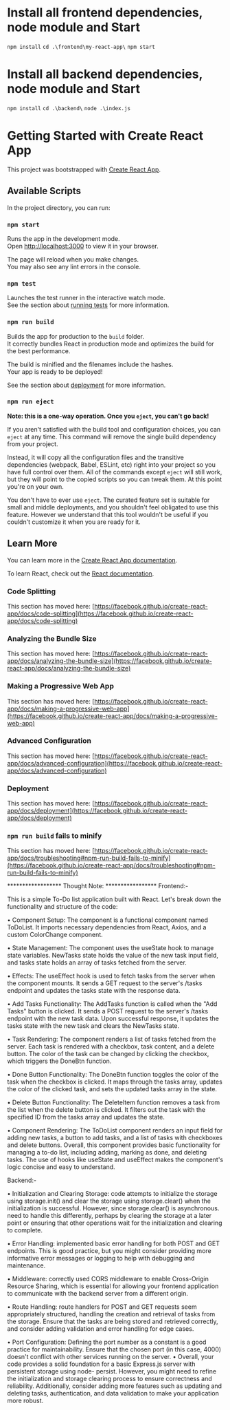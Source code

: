 
# Install all frontend dependencies, node module and Start 

`npm install`
`cd .\frontend\my-react-app\`
`npm start`

# Install all backend dependencies, node module and Start 

`npm install`
`cd .\backend\`
`node .\index.js`

# Getting Started with Create React App

This project was bootstrapped with [Create React App](https://github.com/facebook/create-react-app).

## Available Scripts

In the project directory, you can run:

### `npm start`

Runs the app in the development mode.\
Open [http://localhost:3000](http://localhost:3000) to view it in your browser.

The page will reload when you make changes.\
You may also see any lint errors in the console.

### `npm test`

Launches the test runner in the interactive watch mode.\
See the section about [running tests](https://facebook.github.io/create-react-app/docs/running-tests) for more information.

### `npm run build`

Builds the app for production to the `build` folder.\
It correctly bundles React in production mode and optimizes the build for the best performance.

The build is minified and the filenames include the hashes.\
Your app is ready to be deployed!

See the section about [deployment](https://facebook.github.io/create-react-app/docs/deployment) for more information.

### `npm run eject`

**Note: this is a one-way operation. Once you `eject`, you can't go back!**

If you aren't satisfied with the build tool and configuration choices, you can `eject` at any time. This command will remove the single build dependency from your project.

Instead, it will copy all the configuration files and the transitive dependencies (webpack, Babel, ESLint, etc) right into your project so you have full control over them. All of the commands except `eject` will still work, but they will point to the copied scripts so you can tweak them. At this point you're on your own.

You don't have to ever use `eject`. The curated feature set is suitable for small and middle deployments, and you shouldn't feel obligated to use this feature. However we understand that this tool wouldn't be useful if you couldn't customize it when you are ready for it.

## Learn More

You can learn more in the [Create React App documentation](https://facebook.github.io/create-react-app/docs/getting-started).

To learn React, check out the [React documentation](https://reactjs.org/).

### Code Splitting

This section has moved here: [https://facebook.github.io/create-react-app/docs/code-splitting](https://facebook.github.io/create-react-app/docs/code-splitting)

### Analyzing the Bundle Size

This section has moved here: [https://facebook.github.io/create-react-app/docs/analyzing-the-bundle-size](https://facebook.github.io/create-react-app/docs/analyzing-the-bundle-size)

### Making a Progressive Web App

This section has moved here: [https://facebook.github.io/create-react-app/docs/making-a-progressive-web-app](https://facebook.github.io/create-react-app/docs/making-a-progressive-web-app)

### Advanced Configuration

This section has moved here: [https://facebook.github.io/create-react-app/docs/advanced-configuration](https://facebook.github.io/create-react-app/docs/advanced-configuration)

### Deployment

This section has moved here: [https://facebook.github.io/create-react-app/docs/deployment](https://facebook.github.io/create-react-app/docs/deployment)

### `npm run build` fails to minify

This section has moved here: [https://facebook.github.io/create-react-app/docs/troubleshooting#npm-run-build-fails-to-minify](https://facebook.github.io/create-react-app/docs/troubleshooting#npm-run-build-fails-to-minify)



****************** Thought Note:  *****************
Frontend:- 

This is a simple To-Do list application built with React. Let's break down the 
functionality and structure of the code: 

• Component Setup: The component is a functional component named 
ToDoList. It imports necessary dependencies from React, Axios, and a 
custom ColorChange component. 

• State Management: The component uses the useState hook to 
manage state variables. NewTasks state holds the value of the new task 
input field, and tasks state holds an array of tasks fetched from the 
server. 

• Effects: The useEffect hook is used to fetch tasks from the server 
when the component mounts. It sends a GET request to the server's 
/tasks endpoint and updates the tasks state with the response data. 

• Add Tasks Functionality: The AddTasks function is called when the 
"Add Tasks" button is clicked. It sends a POST request to the server's 
/tasks endpoint with the new task data. Upon successful response, it 
updates the tasks state with the new task and clears the NewTasks 
state. 

• Task Rendering: The component renders a list of tasks fetched from 
the server. Each task is rendered with a checkbox, task content, and a 
delete button. The color of the task can be changed by clicking the 
checkbox, which triggers the DoneBtn function. 

• Done Button Functionality: The DoneBtn function toggles the color of 
the task when the checkbox is clicked. It maps through the tasks array, 
updates the color of the clicked task, and sets the updated tasks array 
in the state. 

• Delete Button Functionality: The DeleteItem function removes a task 
from the list when the delete button is clicked. It filters out the task with 
the specified ID from the tasks array and updates the state. 

• Component Rendering: The ToDoList component renders an input 
field for adding new tasks, a button to add tasks, and a list of tasks with 
checkboxes and delete buttons. 
Overall, this component provides basic functionality for managing a to-do list, 
including adding, marking as done, and deleting tasks. The use of hooks like 
useState and useEffect makes the component's logic concise and easy to 
understand. 

Backend:-  

• Initialization and Clearing Storage:  code attempts to initialize the 
storage using storage.init() and clear the storage using 
storage.clear() when the initialization is successful. However, since 
storage.clear() is asynchronous. need to handle this differently, 
perhaps by clearing the storage at a later point or ensuring that other 
operations wait for the initialization and clearing to complete. 

• Error Handling:  implemented basic error handling for 
both POST and GET endpoints. This is good practice, but 
you might consider providing more informative error 
messages or logging to help with debugging and 
maintenance. 

• Middleware:  correctly used CORS middleware to enable 
Cross-Origin Resource Sharing, which is essential for 
allowing your frontend application to communicate with 
the backend server from a different origin. 

• Route Handling:  route handlers for POST and GET 
requests seem appropriately structured, handling the 
creation and retrieval of tasks from the storage. Ensure 
that the tasks are being stored and retrieved correctly, and 
consider adding validation and error handling for edge 
cases. 

• Port Configuration: Defining the port number as a 
constant is a good practice for maintainability. Ensure that 
the chosen port (in this case, 4000) doesn't conflict with 
other services running on the server. 
• Overall, your code provides a solid foundation for a basic 
Express.js server with persistent storage using node-
persist. However, you might need to refine the 
initialization and storage clearing process to ensure 
correctness and reliability. Additionally, consider adding 
more features such as updating and deleting tasks, 
authentication, and data validation to make your 
application more robust.